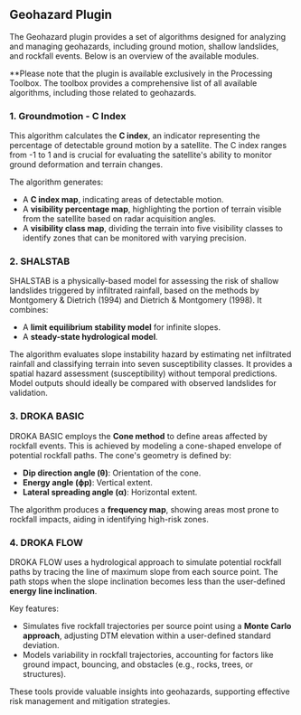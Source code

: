 ## Geohazard Plugin

The Geohazard plugin provides a set of algorithms designed for analyzing and managing geohazards, including ground motion, shallow landslides, and rockfall events. Below is an overview of the available modules.

**Please note that the plugin is available exclusively in the Processing Toolbox. The toolbox provides a comprehensive list of all available algorithms, including those related to geohazards.

### **1. Groundmotion - C Index**

This algorithm calculates the **C index**, an indicator representing the percentage of detectable ground motion by a satellite. The C index ranges from -1 to 1 and is crucial for evaluating the satellite's ability to monitor ground deformation and terrain changes. 

The algorithm generates:
- A **C index map**, indicating areas of detectable motion.
- A **visibility percentage map**, highlighting the portion of terrain visible from the satellite based on radar acquisition angles.
- A **visibility class map**, dividing the terrain into five visibility classes to identify zones that can be monitored with varying precision.

### **2. SHALSTAB**

SHALSTAB is a physically-based model for assessing the risk of shallow landslides triggered by infiltrated rainfall, based on the methods by Montgomery & Dietrich (1994) and Dietrich & Montgomery (1998). It combines:
- A **limit equilibrium stability model** for infinite slopes.
- A **steady-state hydrological model**.

The algorithm evaluates slope instability hazard by estimating net infiltrated rainfall and classifying terrain into seven susceptibility classes. It provides a spatial hazard assessment (susceptibility) without temporal predictions. Model outputs should ideally be compared with observed landslides for validation.

### **3. DROKA BASIC**

DROKA BASIC employs the **Cone method** to define areas affected by rockfall events. This is achieved by modeling a cone-shaped envelope of potential rockfall paths. The cone's geometry is defined by:
- **Dip direction angle (θ)**: Orientation of the cone.
- **Energy angle (ϕp)**: Vertical extent.
- **Lateral spreading angle (α)**: Horizontal extent.

The algorithm produces a **frequency map**, showing areas most prone to rockfall impacts, aiding in identifying high-risk zones.

### **4. DROKA FLOW**

DROKA FLOW uses a hydrological approach to simulate potential rockfall paths by tracing the line of maximum slope from each source point. The path stops when the slope inclination becomes less than the user-defined **energy line inclination**.

Key features:
- Simulates five rockfall trajectories per source point using a **Monte Carlo approach**, adjusting DTM elevation within a user-defined standard deviation.
- Models variability in rockfall trajectories, accounting for factors like ground impact, bouncing, and obstacles (e.g., rocks, trees, or structures).

These tools provide valuable insights into geohazards, supporting effective risk management and mitigation strategies.
